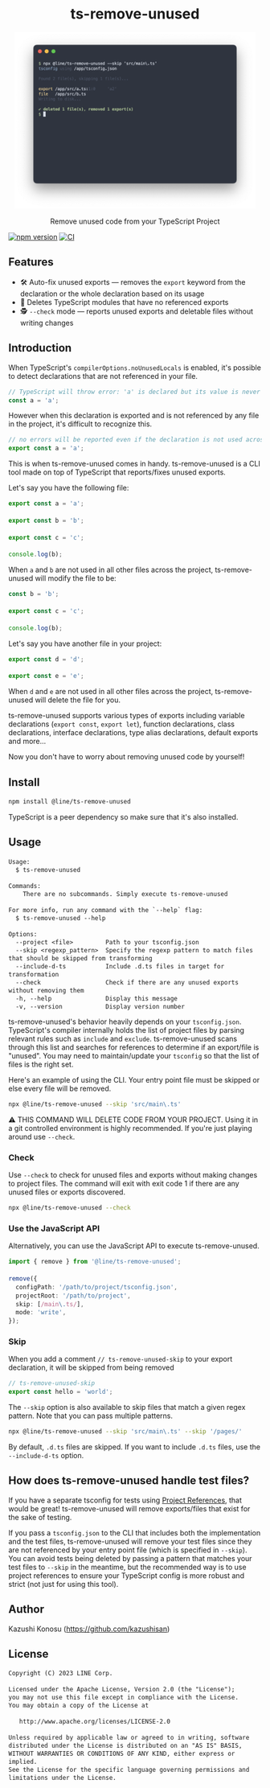 <h1 align="center">ts-remove-unused</h1>
<div align="center">
  <img width="480" src="./media/screenshot.png" />
  <p>Remove unused code from your TypeScript Project</p>
</div>

[![npm version](https://badge.fury.io/js/@line%2Fts-remove-unused.svg)](https://badge.fury.io/js/@line%2Fts-remove-unused)
[![CI](https://github.com/line/ts-remove-unused/actions/workflows/ci.yml/badge.svg?branch=main)](https://github.com/line/ts-remove-unused/actions/workflows/ci.yml)

## Features

- 🛠️ Auto-fix unused exports — removes the `export` keyword from the declaration or the whole declaration based on its usage
- 🧹 Deletes TypeScript modules that have no referenced exports
- 🕵️ `--check` mode — reports unused exports and deletable files without writing changes

## Introduction

When TypeScript's `compilerOptions.noUnusedLocals` is enabled, it's possible to detect declarations that are not referenced in your file.

```typescript
// TypeScript will throw error: 'a' is declared but its value is never read.
const a = 'a';
```

However when this declaration is exported and is not referenced by any file in the project, it's difficult to recognize this.

```typescript
// no errors will be reported even if the declaration is not used across the entire project.
export const a = 'a';
```

This is when ts-remove-unused comes in handy. ts-remove-unused is a CLI tool made on top of TypeScript that reports/fixes unused exports.

Let's say you have the following file:

```typescript
export const a = 'a';

export const b = 'b';

export const c = 'c';

console.log(b);
```

When `a` and `b` are not used in all other files across the project, ts-remove-unused will modify the file to be:

```typescript
const b = 'b';

export const c = 'c';

console.log(b);
```

Let's say you have another file in your project:

```typescript
export const d = 'd';

export const e = 'e';
```

When `d` and `e` are not used in all other files across the project, ts-remove-unused will delete the file for you.

ts-remove-unused supports various types of exports including variable declarations (`export const`, `export let`), function declarations, class declarations, interface declarations, type alias declarations, default exports and more...

Now you don't have to worry about removing unused code by yourself!

## Install

```bash
npm install @line/ts-remove-unused
```

TypeScript is a peer dependency so make sure that it's also installed.

## Usage

```
Usage:
  $ ts-remove-unused

Commands:
    There are no subcommands. Simply execute ts-remove-unused

For more info, run any command with the `--help` flag:
  $ ts-remove-unused --help

Options:
  --project <file>         Path to your tsconfig.json
  --skip <regexp_pattern>  Specify the regexp pattern to match files that should be skipped from transforming
  --include-d-ts           Include .d.ts files in target for transformation
  --check                  Check if there are any unused exports without removing them
  -h, --help               Display this message
  -v, --version            Display version number
```

ts-remove-unused's behavior heavily depends on your `tsconfig.json`. TypeScript's compiler internally holds the list of project files by parsing relevant rules such as `include` and `exclude`. ts-remove-unused scans through this list and searches for references to determine if an export/file is "unused". You may need to maintain/update your `tsconfig` so that the list of files is the right set.

Here's an example of using the CLI. Your entry point file must be skipped or else every file will be removed.

```bash
npx @line/ts-remove-unused --skip 'src/main\.ts'
```

⚠️ THIS COMMAND WILL DELETE CODE FROM YOUR PROJECT. Using it in a git controlled environment is highly recommended. If you're just playing around use `--check`.

### Check

Use `--check` to check for unused files and exports without making changes to project files. The command will exit with exit code 1 if there are any unused files or exports discovered.

```bash
npx @line/ts-remove-unused --check
```

### Use the JavaScript API

Alternatively, you can use the JavaScript API to execute ts-remove-unused.

```typescript
import { remove } from '@line/ts-remove-unused';

remove({
  configPath: '/path/to/project/tsconfig.json',
  projectRoot: '/path/to/project',
  skip: [/main\.ts/],
  mode: 'write',
});
```

### Skip

When you add a comment `// ts-remove-unused-skip` to your export declaration, it will be skipped from being removed

```ts
// ts-remove-unused-skip
export const hello = 'world';
```

The `--skip` option is also available to skip files that match a given regex pattern. Note that you can pass multiple patterns.

```bash
npx @line/ts-remove-unused --skip 'src/main\.ts' --skip '/pages/'
```

By default, `.d.ts` files are skipped. If you want to include `.d.ts` files, use the `--include-d-ts` option.

## How does ts-remove-unused handle test files?

If you have a separate tsconfig for tests using [Project References](https://www.typescriptlang.org/docs/handbook/project-references.html), that would be great! ts-remove-unused will remove exports/files that exist for the sake of testing.

If you pass a `tsconfig.json` to the CLI that includes both the implementation and the test files, ts-remove-unused will remove your test files since they are not referenced by your entry point file (which is specified in `--skip`). You can avoid tests being deleted by passing a pattern that matches your test files to `--skip` in the meantime, but the recommended way is to use project references to ensure your TypeScript config is more robust and strict (not just for using this tool).

## Author

Kazushi Konosu (https://github.com/kazushisan)

## License

```
Copyright (C) 2023 LINE Corp.

Licensed under the Apache License, Version 2.0 (the "License");
you may not use this file except in compliance with the License.
You may obtain a copy of the License at

   http://www.apache.org/licenses/LICENSE-2.0

Unless required by applicable law or agreed to in writing, software
distributed under the License is distributed on an "AS IS" BASIS,
WITHOUT WARRANTIES OR CONDITIONS OF ANY KIND, either express or implied.
See the License for the specific language governing permissions and
limitations under the License.
```
